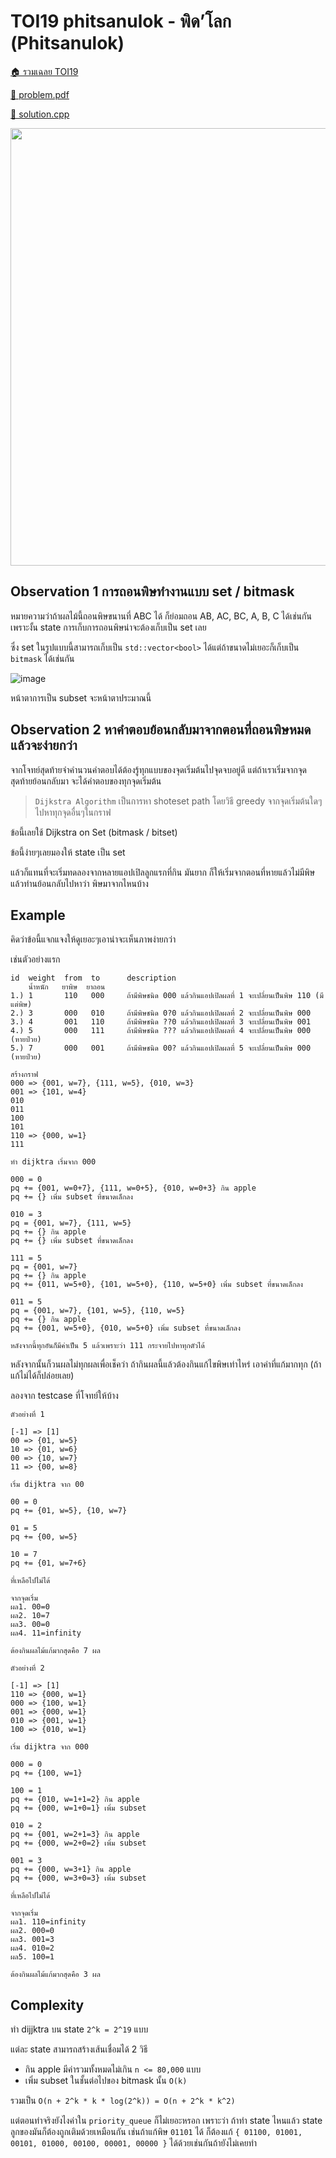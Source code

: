 <!-- @codegen_problem begin -->
# TOI19 phitsanulok - พิด’โลก (Phitsanulok)

[🏠 รวมเฉลย TOI19](../)

[💎 problem.pdf](./toi19_phitsanulok.pdf)

[🎉 solution.cpp](./toi19_phitsanulok.cpp)

<img width="700" src="https://github.com/krist7599555/toi/assets/19445033/960f2a15-2f6d-4ee2-9dbc-06889ea5245c" />
<!-- @codegen_problem end -->

## Observation 1 การถอนพิษทำงานแบบ set / bitmask

หมายความว่าถ้าผลไม้นี้ถอนพิษขนานที่ ABC ได้ ก็ย่อมถอน AB, AC, BC, A, B, C ได้เช่นกัน เพราะงั้น state การเก็บการถอนพิษน่าจะต้องเก็บเป็น set เลย

ซึ่ง set ในรูปแบบนี้สามารถเก็บเป็น `std::vector<bool>` ได้แต่ถ้าขนาดไม่เยอะก็เก็บเป็น `bitmask` ได้เช่นกัน

![image](https://github.com/krist7599555/toi/assets/19445033/b7a82f56-c83f-4366-a705-842e1f4c67dd)

หน้าตาการเป็น subset จะหน้าตาประมาณนี้

## Observation 2 หาคำตอบย้อนกลับมาจากตอนที่ถอนพิษหมดแล้วจะง่ายกว่า

จากโจทย์สุดท้ายจำคำนวนคำตอบได้ต้องรู้ทุกแบบของจุดเริ่มต้นไปจุดจบอยู่ดี แต่ถ้าเราเริ่มจากจุดสุดท้ายย้อนกลับมา จะได้คำตอบของทุกจุดเริ่มต้น

> `Dijkstra Algorithm` เป็นการหา shoteset path โดยวิธี greedy จากจุดเริ่มต้นใดๆ ไปหาทุกจุดอื่นๆในกราฟ

ข้อนี้เลยใช้ Dijkstra on Set (bitmask / bitset)

ข้อนี้ง่ายๆเลยมองให้ state เป็น set

แล้วก็แทนที่จะเริ่มทดลองจากหลายแอปเปิลลูกแรกที่กิน มันยาก ก็ให้เริ่มจากตอนที่หายแล้วไม่มีพิษ แล้วทำนย้อนกลับไปหาว่า พิษมาจากไหนบ้าง

## Example

คิดว่าข้อนี้แจกแจงให้ดูเยอะๆเอาน่าจะเห็นภาพง่ายกว่า

เช่นตัวอย่างแรก

```text
id  weight  from  to      description
    น้ำหนัก   ยาพิษ  ยาถอน
1.) 1       110   000     ถ้ามีพิษชนิด 000 แล้วกินแอปเปิลผลที่ 1 จะเปลี่ยนเป็นพิษ 110 (มีแต่พิษ)
2.) 3       000   010     ถ้ามีพิษชนิด 0?0 แล้วกินแอปเปิลผลที่ 2 จะเปลี่ยนเป็นพิษ 000
3.) 4       001   110     ถ้ามีพิษชนิด ??0 แล้วกินแอปเปิลผลที่ 3 จะเปลี่ยนเป็นพิษ 001
4.) 5       000   111     ถ้ามีพิษชนิด ??? แล้วกินแอปเปิลผลที่ 4 จะเปลี่ยนเป็นพิษ 000 (หายป่วย)
5.) 7       000   001     ถ้ามีพิษชนิด 00? แล้วกินแอปเปิลผลที่ 5 จะเปลี่ยนเป็นพิษ 000 (หายป่วย)

สร้างกราฟ
000 => {001, w=7}, {111, w=5}, {010, w=3}
001 => {101, w=4}
010
011
100
101
110 => {000, w=1}
111

ทำ dijktra เริ่มจาก 000

000 = 0
pq += {001, w=0+7}, {111, w=0+5}, {010, w=0+3} กิน apple
pq += {} เพิ่ม subset ที่ขนาดเล็กลง

010 = 3
pq = {001, w=7}, {111, w=5}
pq += {} กิน apple
pq += {} เพิ่ม subset ที่ขนาดเล็กลง

111 = 5
pq = {001, w=7}
pq += {} กิน apple
pq += {011, w=5+0}, {101, w=5+0}, {110, w=5+0} เพิ่ม subset ที่ขนาดเล็กลง

011 = 5
pq = {001, w=7}, {101, w=5}, {110, w=5}
pq += {} กิน apple
pq += {001, w=5+0}, {010, w=5+0} เพิ่ม subset ที่ขนาดเล็กลง

หลังจากนี้ทุกอันก็มีค่าเป็น 5 แล้วเพราะว่า 111 กระจายไปหาทุกตัวได้
```

หลังจากนั้นก็วนผลไม่ทุกผลเพื่อเช็คว่า ถ้ากินผลนี้แล้วต้องกินแก้ไขพิษเท่าไหร่ เอาค่าที่แก้มากทุก (ถ้าแก้ไม่ได้ก็ปล่อยเลย)

ลองจาก testcase ที่โจทย์ให้บ้าง

```text
ตัวอย่างที่ 1

[-1] => [1]
00 => {01, w=5}
10 => {01, w=6}
00 => {10, w=7}
11 => {00, w=8}

เริ่ม dijktra จาก 00

00 = 0
pq += {01, w=5}, {10, w=7}

01 = 5
pq += {00, w=5}

10 = 7
pq += {01, w=7+6}

ที่เหลือไปไม่ได้

จากจุดเริ่ม
ผล1. 00=0
ผล2. 10=7
ผล3. 00=0
ผล4. 11=infinity

ต้องกินผลไม้แก้มากสุดคือ 7 ผล
```

```text
ตัวอย่างที่ 2

[-1] => [1]
110 => {000, w=1}
000 => {100, w=1}
001 => {000, w=1}
010 => {001, w=1}
100 => {010, w=1}

เริ่ม dijktra จาก 000

000 = 0
pq += {100, w=1}

100 = 1
pq += {010, w=1+1=2} กิน apple
pq += {000, w=1+0=1} เพิ่ม subset

010 = 2
pq += {001, w=2+1=3} กิน apple
pq += {000, w=2+0=2} เพิ่ม subset

001 = 3
pq += {000, w=3+1} กิน apple
pq += {000, w=3+0=3} เพิ่ม subset

ที่เหลือไปไม่ได้

จากจุดเริ่ม
ผล1. 110=infinity
ผล2. 000=0
ผล3. 001=3
ผล4. 010=2
ผล5. 100=1

ต้องกินผลไม้แก้มากสุดคือ 3 ผล
```

## Complexity

ทำ dijjktra บน state `2^k = 2^19` แบบ

แต่ละ state สามารถสร้างเส้นเชื่อมได้ 2 วิธี

- กิน apple มีค่ารวมทั้งหมดไม่เกิน `n <= 80,000` แบบ
- เพิ่ม subset ในชั้นต่อไปของ bitmask นั้น `O(k)`

รวมเป็น `O(n + 2^k * k * log(2^k)) = O(n + 2^k * k^2)`

แต่ตอนทำจริงยังไงค่าใน `priority_queue` ก็ไม่เยอะหรอก เพราะว่า ถ้าทำ state ไหนแล้ว state ลูกของมันก็ต้องถูกเติมด้วยเหมือนกัน เช่นถ้าแก้พิษ `01101` ได้ ก็ต้องแก้ `{ 01100, 01001, 00101, 01000, 00100, 00001, 00000 }` ได้ด้วยเช่นกันถ้ายังไม่เคยทำ
